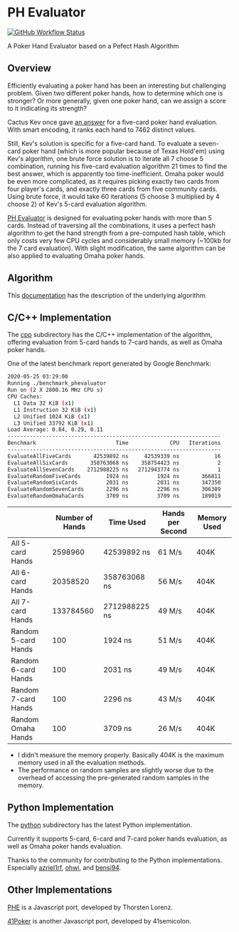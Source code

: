 # PH Evaluator

[![GitHub Workflow Status](https://img.shields.io/github/workflow/status/HenryRLee/PokerHandEvaluator/CI?color=green&logo=github)](https://github.com/HenryRLee/PokerHandEvaluator/actions/workflows/ci.yml)

A Poker Hand Evaluator based on a Pefect Hash Algorithm

## Overview

Efficiently evaluating a poker hand has been an interesting but challenging
problem. Given two different poker hands, how to determine which one is
stronger? Or more generally, given one poker hand, can we assign a score to
it indicating its strength?

Cactus Kev once gave [an answer](http://suffe.cool/poker/evaluator.html) for
a five-card poker hand evaluation. With smart encoding, it ranks each hand
to 7462 distinct values.

Still, Kev's solution is specific for a five-card hand. To evaluate a
seven-card poker hand (which is more popular because of Texas Hold'em) using
Kev's algorithm, one brute force solution is to iterate all 7 choose 5
combination, running his five-card evaluation algorithm 21 times to find the
best answer, which is apparently too time-inefficient. Omaha poker would be
even more complicated, as it requires picking exactly two cards from four
player's cards, and exactly three cards from five community cards. Using
brute force, it would take 60 iterations (5 choose 3 multiplied by 4 choose 2)
of Kev's 5-card evaluation algorithm.

[PH Evaluator](https://github.com/HenryRLee/PokerHandEvaluator) is designed
for evaluating poker hands with more than 5 cards. Instead of traversing all
the combinations, it uses a perfect hash algorithm to get the hand strength
from a pre-computed hash table, which only costs very few CPU cycles and
considerably small memory (~100kb for the 7 card evaluation). With slight
modification, the same algorithm can be also applied to evaluating Omaha
poker hands.

## Algorithm

This [documentation](Documentation/Algorithm.md) has the description of the
underlying algorithm.

## C/C++ Implementation

The [cpp](cpp) subdirectory has the C/C++ implementation of the algorithm,
offering evaluation from 5-card hands to 7-card hands, as well as Omaha
poker hands.

One of the latest benchmark report generated by Google Benchmark:

```bash
2020-05-25 03:29:00
Running ./benchmark_phevaluator
Run on (2 X 2800.16 MHz CPU s)
CPU Caches:
  L1 Data 32 KiB (x1)
  L1 Instruction 32 KiB (x1)
  L2 Unified 1024 KiB (x1)
  L3 Unified 33792 KiB (x1)
Load Average: 0.84, 0.29, 0.11
-------------------------------------------------------------------
Benchmark                         Time             CPU   Iterations
-------------------------------------------------------------------
EvaluateAllFiveCards       42539892 ns     42539339 ns           16
EvaluateAllSixCards       358763068 ns    358754423 ns            2
EvaluateAllSevenCards    2712988225 ns   2712943774 ns            1
EvaluateRandomFiveCards        1924 ns         1924 ns       366811
EvaluateRandomSixCards         2031 ns         2031 ns       347350
EvaluateRandomSevenCards       2296 ns         2296 ns       306389
EvaluateRandomOmahaCards       3709 ns         3709 ns       189019
```

|   | Number of Hands | Time Used | Hands per Second | Memory Used |
|---|---|---|---|---|
| All 5-card Hands | 2598960 | 42539892 ns | 61 M/s | 404K |
| All 6-card Hands | 20358520 | 358763068 ns | 56 M/s | 404K |
| All 7-card Hands | 133784560 | 2712988225 ns | 49 M/s | 404K |
| Random 5-card Hands | 100 | 1924 ns | 51 M/s | 404K |
| Random 6-card Hands | 100 | 2031 ns | 49 M/s | 404K |
| Random 7-card Hands | 100 | 2296 ns | 43 M/s | 404K |
| Random Omaha Hands | 100 | 3709 ns | 26 M/s | 404K |

* I didn't measure the memory properly. Basically 404K is the maximum
memory used in all the evaluation methods.
* The performance on random samples are slightly worse due to the overhead
of accessing the pre-generated random samples in the memory.

## Python Implementation

The [python](python) subdirectory has the latest Python implementation.

Currently it supports 5-card, 6-card and 7-card poker hands evaluation, as well
as Omaha poker hands evaluation.

Thanks to the community for contributing to the Python implementations. Especially
[azriel1rf](https://github.com/azriel1rf),
[ohwi](https://github.com/ohwi),
and [bensi94](https://github.com/bensi94).

## Other Implementations

[PHE](https://github.com/thlorenz/phe) is a Javascript port, developed by Thorsten Lorenz.

[41Poker](https://github.com/41semicolon/41poker) is another Javascript port, developed by 41semicolon.

